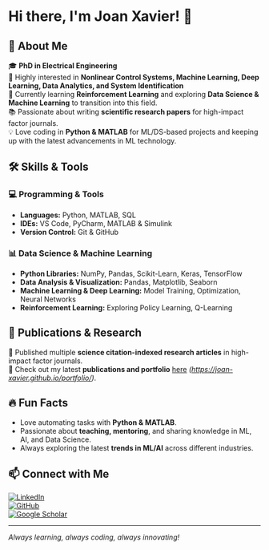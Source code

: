 # Hi there, I'm Joan Xavier! 👋

## 🚀 About Me

🎓 **PhD in Electrical Engineering**  
👀 Highly interested in **Nonlinear Control Systems, Machine Learning, Deep Learning, Data Analytics, and System Identification**  
🤖 Currently learning **Reinforcement Learning** and exploring **Data Science & Machine Learning** to transition into this field.  
📚 Passionate about writing **scientific research papers** for high-impact factor journals.  
💡 Love coding in **Python & MATLAB** for ML/DS-based projects and keeping up with the latest advancements in ML technology.  

## 🛠️ Skills & Tools

### 💻 Programming & Tools
- **Languages:** Python, MATLAB, SQL
- **IDEs:** VS Code, PyCharm, MATLAB & Simulink
- **Version Control:** Git & GitHub

### 📊 Data Science & Machine Learning
- **Python Libraries:** NumPy, Pandas, Scikit-Learn, Keras, TensorFlow
- **Data Analysis & Visualization:** Pandas, Matplotlib, Seaborn
- **Machine Learning & Deep Learning:** Model Training, Optimization, Neural Networks
- **Reinforcement Learning:** Exploring Policy Learning, Q-Learning

## 📖 Publications & Research
🔬 Published multiple **science citation-indexed research articles** in high-impact factor journals.  
📑 Check out my latest **publications and portfolio** [here](#) *(https://joan-xavier.github.io/portfolio/)*.  

## 🔥 Fun Facts
- Love automating tasks with **Python & MATLAB**.
- Passionate about **teaching, mentoring**, and sharing knowledge in ML, AI, and Data Science.
- Always exploring the latest **trends in ML/AI** across different industries.

## 📫 Connect with Me
[![LinkedIn](https://img.shields.io/badge/LinkedIn-Connect-blue?style=for-the-badge&logo=linkedin)](https://www.linkedin.com/in/your-profile)  
[![GitHub](https://img.shields.io/badge/GitHub-Follow-black?style=for-the-badge&logo=github)](https://github.com/your-username)  
[![Google Scholar](https://img.shields.io/badge/Google%20Scholar-My%20Research-blue?style=for-the-badge&logo=googlescholar)](https://scholar.google.com/citations?user=your-id)  

---

*Always learning, always coding, always innovating!*


<!---
joan-xavier/joan-xavier is a ✨ special ✨ repository because its `README.md` (this file) appears on your GitHub profile.
You can click the Preview link to take a look at your changes.
--->
